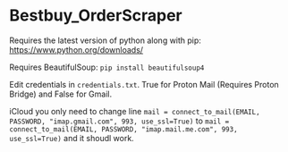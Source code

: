 # Bestbuy_OrderScraper
Requires the latest version of python along with pip: https://www.python.org/downloads/

Requires BeautifulSoup: `pip install beautifulsoup4`

Edit credentials in `credentials.txt`. True for Proton Mail (Requires Proton Bridge) and False for Gmail.

iCloud you only need to change line `mail = connect_to_mail(EMAIL, PASSWORD, "imap.gmail.com", 993, use_ssl=True)` to `mail = connect_to_mail(EMAIL, PASSWORD, "imap.mail.me.com", 993, use_ssl=True)` and it shoudl work.
